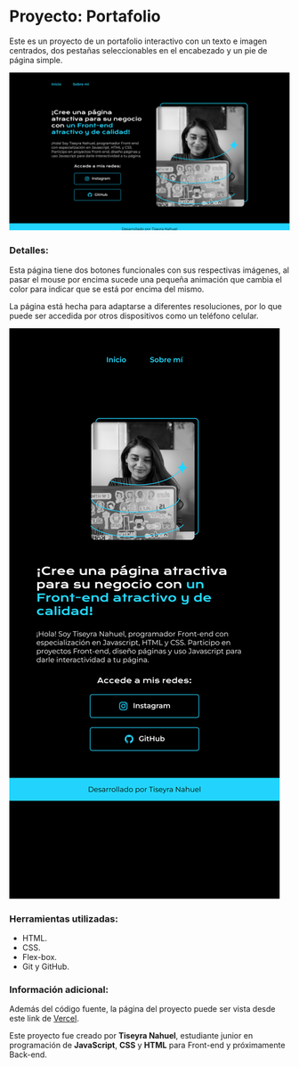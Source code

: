 # Proyecto: Portafolio

Este es un proyecto de un portafolio interactivo con un texto e imagen centrados, dos pestañas seleccionables en el encabezado y un pie de página simple.

![Página en PC.](https://github.com/nahuelmanutd/proyecto-portafolio/blob/main/assets/captura-pc.png)

### Detalles:

Esta página tiene dos botones funcionales con sus respectivas imágenes, al pasar el mouse por encima sucede una pequeña animación que cambia el color para indicar que se está por encima del mismo.

La página está hecha para adaptarse a diferentes resoluciones, por lo que puede ser accedida por otros dispositivos como un teléfono celular.

![Página en celular.](https://github.com/nahuelmanutd/proyecto-portafolio/blob/main/assets/captura-celular.png)

### Herramientas utilizadas:

* HTML.
* CSS.
* Flex-box.
* Git y GitHub.

### Información adicional:

Además del código fuente, la página del proyecto puede ser vista desde este link de [Vercel](https://proyecto-portafolio-nine-alpha.vercel.app/).

Este proyecto fue creado por **Tiseyra Nahuel**, estudiante junior en programación de **JavaScript**, **CSS** y **HTML** para Front-end y próximamente Back-end.
